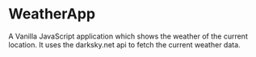 # WeatherApp
A Vanilla JavaScript application which shows the weather of the current location. 
It uses the darksky.net api to fetch the current weather data.
